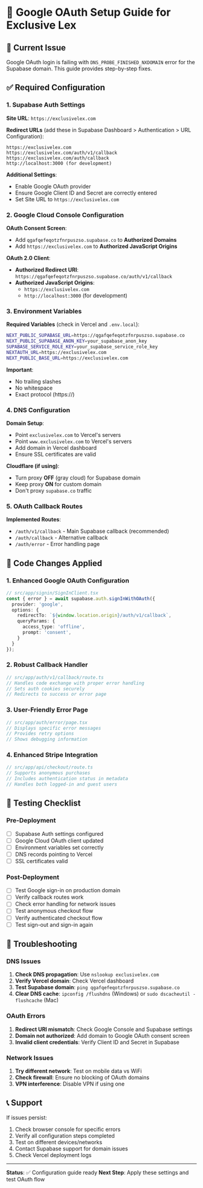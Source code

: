 # 🔧 Google OAuth Setup Guide for Exclusive Lex

## 🚨 Current Issue
Google OAuth login is failing with `DNS_PROBE_FINISHED_NXDOMAIN` error for the Supabase domain. This guide provides step-by-step fixes.

## ✅ Required Configuration

### 1. Supabase Auth Settings

**Site URL**: `https://exclusivelex.com`

**Redirect URLs** (add these in Supabase Dashboard > Authentication > URL Configuration):
```
https://exclusivelex.com
https://exclusivelex.com/auth/v1/callback
https://exclusivelex.com/auth/callback
http://localhost:3000 (for development)
```

**Additional Settings**:
- Enable Google OAuth provider
- Ensure Google Client ID and Secret are correctly entered
- Set Site URL to `https://exclusivelex.com`

### 2. Google Cloud Console Configuration

**OAuth Consent Screen**:
- Add `qgafqefeqotzfnrpuszso.supabase.co` to **Authorized Domains**
- Add `https://exclusivelex.com` to **Authorized JavaScript Origins**

**OAuth 2.0 Client**:
- **Authorized Redirect URI**: `https://qgafqefeqotzfnrpuszso.supabase.co/auth/v1/callback`
- **Authorized JavaScript Origins**: 
  - `https://exclusivelex.com`
  - `http://localhost:3000` (for development)

### 3. Environment Variables

**Required Variables** (check in Vercel and `.env.local`):
```bash
NEXT_PUBLIC_SUPABASE_URL=https://qgafqefeqotzfnrpuszso.supabase.co
NEXT_PUBLIC_SUPABASE_ANON_KEY=your_supabase_anon_key
SUPABASE_SERVICE_ROLE_KEY=your_supabase_service_role_key
NEXTAUTH_URL=https://exclusivelex.com
NEXT_PUBLIC_BASE_URL=https://exclusivelex.com
```

**Important**: 
- No trailing slashes
- No whitespace
- Exact protocol (https://)

### 4. DNS Configuration

**Domain Setup**:
- Point `exclusivelex.com` to Vercel's servers
- Point `www.exclusivelex.com` to Vercel's servers
- Add domain in Vercel dashboard
- Ensure SSL certificates are valid

**Cloudflare (if using)**:
- Turn proxy **OFF** (gray cloud) for Supabase domain
- Keep proxy **ON** for custom domain
- Don't proxy `supabase.co` traffic

### 5. OAuth Callback Routes

**Implemented Routes**:
- `/auth/v1/callback` - Main Supabase callback (recommended)
- `/auth/callback` - Alternative callback
- `/auth/error` - Error handling page

## 🔧 Code Changes Applied

### 1. Enhanced Google OAuth Configuration
```typescript
// src/app/signin/SignInClient.tsx
const { error } = await supabase.auth.signInWithOAuth({
  provider: 'google',
  options: {
    redirectTo: `${window.location.origin}/auth/v1/callback`,
    queryParams: {
      access_type: 'offline',
      prompt: 'consent',
    }
  }
});
```

### 2. Robust Callback Handler
```typescript
// src/app/auth/v1/callback/route.ts
// Handles code exchange with proper error handling
// Sets auth cookies securely
// Redirects to success or error page
```

### 3. User-Friendly Error Page
```typescript
// src/app/auth/error/page.tsx
// Displays specific error messages
// Provides retry options
// Shows debugging information
```

### 4. Enhanced Stripe Integration
```typescript
// src/app/api/checkout/route.ts
// Supports anonymous purchases
// Includes authentication status in metadata
// Handles both logged-in and guest users
```

## 🧪 Testing Checklist

### Pre-Deployment
- [ ] Supabase Auth settings configured
- [ ] Google Cloud OAuth client updated
- [ ] Environment variables set correctly
- [ ] DNS records pointing to Vercel
- [ ] SSL certificates valid

### Post-Deployment
- [ ] Test Google sign-in on production domain
- [ ] Verify callback routes work
- [ ] Check error handling for network issues
- [ ] Test anonymous checkout flow
- [ ] Verify authenticated checkout flow
- [ ] Test sign-out and sign-in again

## 🚨 Troubleshooting

### DNS Issues
1. **Check DNS propagation**: Use `nslookup exclusivelex.com`
2. **Verify Vercel domain**: Check Vercel dashboard
3. **Test Supabase domain**: `ping qgafqefeqotzfnrpuszso.supabase.co`
4. **Clear DNS cache**: `ipconfig /flushdns` (Windows) or `sudo dscacheutil -flushcache` (Mac)

### OAuth Errors
1. **Redirect URI mismatch**: Check Google Console and Supabase settings
2. **Domain not authorized**: Add domain to Google OAuth consent screen
3. **Invalid client credentials**: Verify Client ID and Secret in Supabase

### Network Issues
1. **Try different network**: Test on mobile data vs WiFi
2. **Check firewall**: Ensure no blocking of OAuth domains
3. **VPN interference**: Disable VPN if using one

## 📞 Support

If issues persist:
1. Check browser console for specific errors
2. Verify all configuration steps completed
3. Test on different devices/networks
4. Contact Supabase support for domain issues
5. Check Vercel deployment logs

---

**Status**: ✅ Configuration guide ready
**Next Step**: Apply these settings and test OAuth flow 